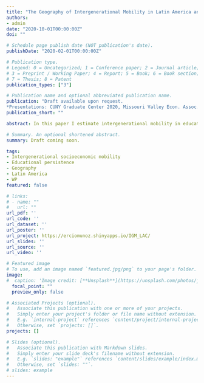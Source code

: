 ```yaml
---
title: "The Geography of Intergenerational Mobility in Latin America and the Caribbean"
authors:
- admin
date: "2020-10-01T00:00:00Z"
doi: ""

# Schedule page publish date (NOT publication's date).
publishDate: "2020-02-01T00:00:00Z"

# Publication type.
# Legend: 0 = Uncategorized; 1 = Conference paper; 2 = Journal article;
# 3 = Preprint / Working Paper; 4 = Report; 5 = Book; 6 = Book section;
# 7 = Thesis; 8 = Patent
publication_types: ["3"]

# Publication name and optional abbreviated publication name.
publication: "Draft available upon request.
*Presentations: CUNY Graduate Center 2020, Missouri Valley Econ. Assoc. 2020, Stone Center 2020, WEAI 2021 (scheduled), and MEA 2021 (scheduled)*"
publication_short: ""

abstract: In this paper I estimate intergenerational mobility in education using cross sectional data from 88 population and housing Censuses that span 23 countries in Latin America and the Caribbean over half a century. I measure upward mobility as the likelihood of finishing primary education for individuals with parents who did not finish it, and downward mobility as the likelihood of failing to complete primary education for individuals with parents who complete it. In addition, I explore the geography of intergenerational mobility, which is one of the key advantages of using this type of data set over household surveys, and has gained considerable attention over recent years due to the work with tax records in the United States. I document wide cross-country and within-country heterogeneity. At the country level, the distance between the most and least upwardly mobile is similar to what has been recently documented for Africa although the least mobile countries of this continent are less mobile. I do not find important differences by gender but I document a declining trend in the mobility gap between urban and rural populations. In terms of correlates, the level of mobility is highly correlated to the share of primary completion of the old generation, which suggests a high level of inertia. In contrast, geographical correlates do not appear to be highly correlated to mobility and some proxies of development at the beginning of the sample period are only correlated to downward mobility. 

# Summary. An optional shortened abstract.
summary: Draft coming soon.

tags:
- Intergenerational socioeconomic mobility
- Educational persistence
- Geography
- Latin America
- WP
featured: false

# links:
# - name: ""
#   url: ""
url_pdf: ''
url_code: ''
url_dataset: ''
url_poster: ''
url_project: https://erciomunoz.shinyapps.io/IGM_LAC/
url_slides: ''
url_source: ''
url_video: ''

# Featured image
# To use, add an image named `featured.jpg/png` to your page's folder. 
image:
#  caption: 'Image credit: [**Unsplash**](https://unsplash.com/photos/jdD8gXaTZsc)'
  focal_point: ""
  preview_only: false

# Associated Projects (optional).
#   Associate this publication with one or more of your projects.
#   Simply enter your project's folder or file name without extension.
#   E.g. `internal-project` references `content/project/internal-project/index.md`.
#   Otherwise, set `projects: []`.
projects: []

# Slides (optional).
#   Associate this publication with Markdown slides.
#   Simply enter your slide deck's filename without extension.
#   E.g. `slides: "example"` references `content/slides/example/index.md`.
#   Otherwise, set `slides: ""`.
# slides: example
---
```

